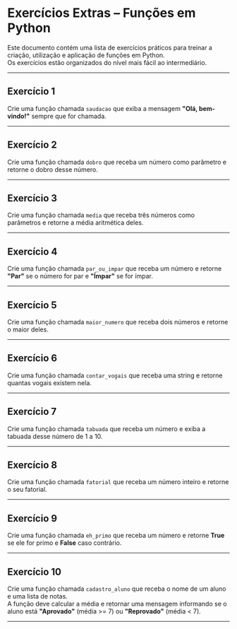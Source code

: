 # Exercícios Extras – Funções em Python

Este documento contém uma lista de exercícios práticos para treinar a criação, utilização e aplicação de funções em Python.  
Os exercícios estão organizados do nível mais fácil ao intermediário.  

---

## Exercício 1  
Crie uma função chamada `saudacao` que exiba a mensagem **"Olá, bem-vindo!"** sempre que for chamada.  

---

## Exercício 2  
Crie uma função chamada `dobro` que receba um número como parâmetro e retorne o dobro desse número.  

---

## Exercício 3  
Crie uma função chamada `media` que receba três números como parâmetros e retorne a média aritmética deles.  

---

## Exercício 4  
Crie uma função chamada `par_ou_impar` que receba um número e retorne **"Par"** se o número for par e **"Ímpar"** se for ímpar.  

---

## Exercício 5  
Crie uma função chamada `maior_numero` que receba dois números e retorne o maior deles.  

---

## Exercício 6  
Crie uma função chamada `contar_vogais` que receba uma string e retorne quantas vogais existem nela.  

---

## Exercício 7  
Crie uma função chamada `tabuada` que receba um número e exiba a tabuada desse número de 1 a 10.  

---

## Exercício 8  
Crie uma função chamada `fatorial` que receba um número inteiro e retorne o seu fatorial.  

---

## Exercício 9  
Crie uma função chamada `eh_primo` que receba um número e retorne **True** se ele for primo e **False** caso contrário.  

---

## Exercício 10  
Crie uma função chamada `cadastro_aluno` que receba o nome de um aluno e uma lista de notas.  
A função deve calcular a média e retornar uma mensagem informando se o aluno está **"Aprovado"** (média >= 7) ou **"Reprovado"** (média < 7).  

---
